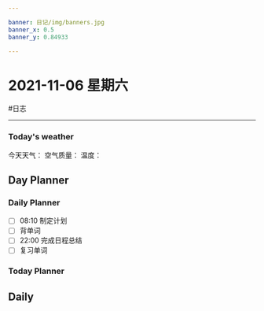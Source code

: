 ```yaml
---

banner: 日记/img/banners.jpg
banner_x: 0.5
banner_y: 0.84933

---
```

# 2021-11-06 星期六
#日志 

---

### Today's weather
今天天气：
空气质量：
温度：
## Day Planner

### Daily Planner
- [ ] 08:10 制定计划
- [ ] 背单词
- [ ] 22:00 完成日程总结
- [ ] 复习单词

### Today Planner

## Daily


